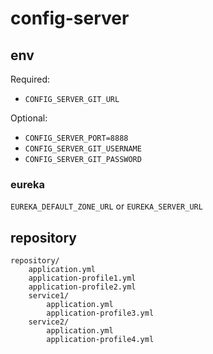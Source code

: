 # config-server

## env

Required:

- `CONFIG_SERVER_GIT_URL`

Optional:

- `CONFIG_SERVER_PORT=8888`
- `CONFIG_SERVER_GIT_USERNAME`
- `CONFIG_SERVER_GIT_PASSWORD`

### eureka

`EUREKA_DEFAULT_ZONE_URL` or `EUREKA_SERVER_URL`

## repository

```text
repository/
    application.yml
    application-profile1.yml
    application-profile2.yml
    service1/
        application.yml
        application-profile3.yml
    service2/
        application.yml
        application-profile4.yml
```
